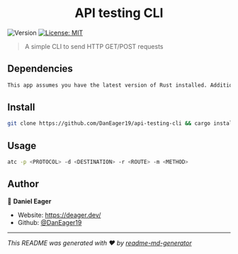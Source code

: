 <h1 align="center">API testing CLI</h1>
<p>
  <img alt="Version" src="https://img.shields.io/badge/version-1.0-blue.svg?cacheSeconds=2592000" />
  <a href="#" target="_blank">
    <img alt="License: MIT" src="https://img.shields.io/badge/License-MIT-yellow.svg" />
  </a>
</p>

> A simple CLI to send HTTP GET/POST requests

## Dependencies

```sh
This app assumes you have the latest version of Rust installed. Additionally, you're $PATH variable is configured with the ./cargo/bin directory.
```

## Install

```sh
git clone https://github.com/DanEager19/api-testing-cli && cargo install --path ./api-testing-cli
```

## Usage

```sh
atc -p <PROTOCOL> -d <DESTINATION> -r <ROUTE> -m <METHOD>
```

## Author

👤 **Daniel Eager**

* Website: https://deager.dev/
* Github: [@DanEager19](https://github.com/DanEager19)

***
_This README was generated with ❤️ by [readme-md-generator](https://github.com/kefranabg/readme-md-generator)_
